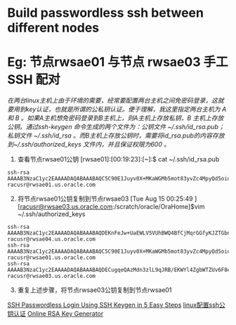 # Build passwordless ssh between different nodes
# Eg: 节点rwsae01 与节点 rwsae03 手工SSH 配对

*在两台linux主机上由于环境的需要，经常要配置两台主机之间免密码登录，这就要用到key认证，也就是所谓的公私钥认证。便于理解，我这里指定两台主机为 A 和 B 。如果A主机想免密码登录到B主机上，则A主机上存放私钥，B 主机上存放公钥。通过ssh-keygen 命令生成的两个文件为：公钥文件 ~/.ssh/id_rsa.pub； 私钥文件 ~/.ssh/id_rsa 。而B主机上存放公钥时，需要将id_rsa.pub的内容存放到~/.ssh/authorized_keys 文件内，并且保证权限为600 。*

1. 查看节点rwsae01公钥
[rwsae01]:[00:19:23]:[~]:$ cat ~/.ssh/id_rsa.pub
```
ssh-rsa AAAAB3NzaC1yc2EAAAADAQABAAABAQC5C90E1Juyv0X+MKaWGMb5mot83yvZc4MpyQd5oiqfq2dr/gvqJE9uDnLCF1sFad0dRacjOnDEmK443C9blsakO4MjTBJtpgUeLBevaj+BW1/wDyyjqkDdw06HqrMoBwdczJN8/ye+jc53Xyw4cOfj4LWwihy3YtX660hF9BXJQ2oO/OwEXTKZpqW23v2D1JXPGN2cWabhE+I3T/2kIC0XUF9I9BGMZjRmTMSTkVs8eGe/DAvHyJirTodqQX4XM8ISd4TxXwjAbmiMA3PoHdykdAwMRR0m9wg1SL8zDR+0B0DRN9nGWmsH/AiFjn8xpHtMDfhCIFNXLWJjU5uCZ7GX racusr@rwsae01.us.oracle.com
```
2. 将节点rwsae01公钥复制到节点rwsae03
[Tue Aug 15 00:25:49 ][racusr@rwsae03.us.oracle.com:/scratch/oracle/OraHome]$vim ~/.ssh/authorized_keys 
```
ssh-rsa AAAAB3NzaC1yc2EAAAADAQABAAABAQDEKnFeJw+UaEWLV5VUhBWQ4BfCjMqrGGfyKJZTGbnrEJCafXaQXEsCy67JwcAKgLWBuXg+yNTf/LrjhGAdO09RlSQSf699RaSY7umZ6uXZyqIonTk3H9qTxKFd4IwgJbDMvurZqBRuMRtC8EQCXmI1FVPDJm2KHHzPippvlW4w0Rl4cCwhM6VKzRnoKz/MxLB5oGiix4hZoEFdbVmwlBSQTNwLG4WJmd2l6NlJ/8MrYtGhMXYDGszl0mKcRSJzltL8APHYlf02p+6BtRwP/hxwig/D9WUcicZ+D/qcF+6OK7uV3tG57aaAeWTW+m6MjxGvoH8so7tY6cyqjeKuqOd5 racusr@rwsae04.us.oracle.com
ssh-rsa AAAAB3NzaC1yc2EAAAADAQABAAABAQC5C90E1Juyv0X+MKaWGMb5mot83yvZc4MpyQd5oiqfq2dr/gvqJE9uDnLCF1sFad0dRacjOnDEmK443C9blsakO4MjTBJtpgUeLBevaj+BW1/wDyyjqkDdw06HqrMoBwdczJN8/ye+jc53Xyw4cOfj4LWwihy3YtX660hF9BXJQ2oO/OwEXTKZpqW23v2D1JXPGN2cWabhE+I3T/2kIC0XUF9I9BGMZjRmTMSTkVs8eGe/DAvHyJirTodqQX4XM8ISd4TxXwjAbmiMA3PoHdykdAwMRR0m9wg1SL8zDR+0B0DRN9nGWmsH/AiFjn8xpHtMDfhCIFNXLWJjU5uCZ7GX racusr@rwsae01.us.oracle.com                                              ssh-rsa AAAAB3NzaC1yc2EAAAADAQABAAABAQDECugqeQAzMdn3zlL9qJRB/EKWYl4ZgbWTZUv6F8eRnai5psDILPwGITN1s7ARr3we/jF9EcdGYSg6X5xpZXDMVQjKdYSYKc52ul+kAskqVrVtvWD6DiCvHwMed+y0GJw+WdHdPh7QhBhIohVsatNz+SIGiot6JMqcECCqIiJkUQrwlzhWw5v5iZ6gUiqdx5uEdhxhJ8/OWhOYq8MxxLdWY5/GoLV5yYlfkkGoVrutVKL3ZjPGmq2RhHjeblmJFGs7wYlBS7o/l42XIiJVMRUFu0HfQ7/bGzYEBYFgAGDAe3uTLgGqUjjaTReXj66FRf122o9fu8licwPky2wpRByj racusr@rwsae03.us.oracle.com
```
3. 重复上述步骤，将节点rwsae03公钥复制到节点rwsae01

[SSH Passwordless Login Using SSH Keygen in 5 Easy Steps](https://www.tecmint.com/ssh-passwordless-login-using-ssh-keygen-in-5-easy-steps/)
[linux配置ssh公钥认证](http://www.361way.com/ssh-public-key/3662.html)
[Online RSA Key Generator](http://travistidwell.com/jsencrypt/demo/)
